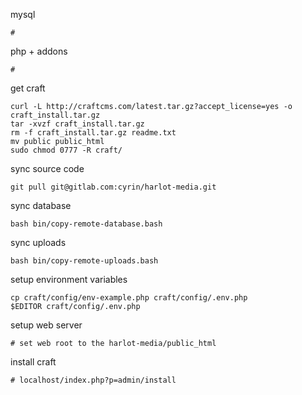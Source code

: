 mysql

    #

php + addons

    #

get craft

    curl -L http://craftcms.com/latest.tar.gz?accept_license=yes -o craft_install.tar.gz
    tar -xvzf craft_install.tar.gz
    rm -f craft_install.tar.gz readme.txt
    mv public public_html
    sudo chmod 0777 -R craft/

sync source code

    git pull git@gitlab.com:cyrin/harlot-media.git

sync database

    bash bin/copy-remote-database.bash

sync uploads

    bash bin/copy-remote-uploads.bash

setup environment variables

    cp craft/config/env-example.php craft/config/.env.php
    $EDITOR craft/config/.env.php

setup web server

    # set web root to the harlot-media/public_html

install craft

    # localhost/index.php?p=admin/install
